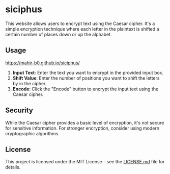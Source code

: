 # siciphus

This website allows users to encrypt text using the Caesar cipher. It's a simple encryption technique where each letter in the plaintext is shifted a certain number of places down or up the alphabet.

## Usage

https://mahir-b0.github.io/siciphus/

1. **Input Text**: Enter the text you want to encrypt in the provided input box.
2. **Shift Value**: Enter the number of positions you want to shift the letters by in the cipher.
3. **Encode**: Click the "Encode" button to encrypt the input text using the Caesar cipher.

## Security

While the Caesar cipher provides a basic level of encryption, it's not secure for sensitive information. For stronger encryption, consider using modern cryptographic algorithms.

## License

This project is licensed under the MIT License - see the [LICENSE.md](LICENSE.md) file for details.
